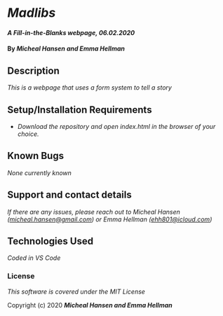 # _Madlibs_

#### _A Fill-in-the-Blanks webpage, 06.02.2020_

#### By _**Micheal Hansen and Emma Hellman**_

## Description

_This is a webpage that uses a form system to tell a story_

## Setup/Installation Requirements

* _Download the repository and open index.html in the browser of your choice._

## Known Bugs

_None currently known_

## Support and contact details

_If there are any issues, please reach out to Micheal Hansen (micheal.hansen@gmail.com) or Emma Hellman (ehh801@icloud.com)_

## Technologies Used

_Coded in VS Code_

### License

*This software is covered under the MIT License*

Copyright (c) 2020 **_Micheal Hansen and Emma Hellman_**